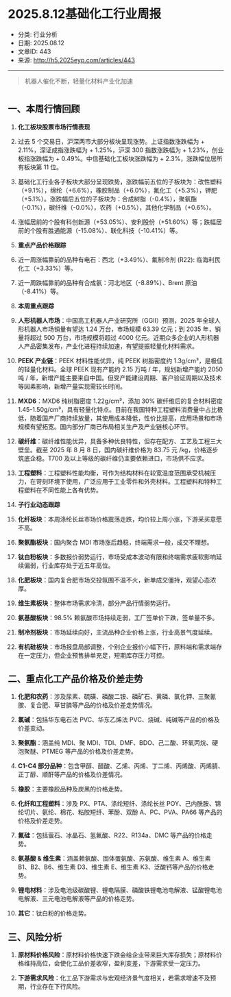 # 2025.8.12基础化工行业周报

- 分类: 行业分析
- 日期: 2025.08.12
- 文章ID: 443
- 来源: http://h5.2025eyp.com/articles/443

---

> 机器人催化不断，轻量化材料产业化加速

# 

## **一、本周行情回顾**

1. **化工板块股票市场行情表现**

1. 过去 5 个交易日，沪深两市大部分板块呈现涨势。上证指数涨跌幅为 + 2.11%，深证成指涨跌幅为 + 1.25%，沪深 300 指数涨跌幅为 + 1.23%，创业板指涨跌幅为 + 0.49%。中信基础化工板块涨跌幅为 + 2.3%，涨跌幅位居所有板块第 11 位。

2. 基础化工行业各子板块大部分呈现跌势，涨跌幅前五位的子板块为：改性塑料（+9.1%），绵纶（+6.6%），橡胶制品（+6.0%），氟化工（+5.3%），钾肥（+5.1%）。涨跌幅后五位的子板块为：合成树脂（-0.4%），聚氨酯（-0.1%），碳纤维（-0.0%），农药（+0.5%），其他化学制品（+0.6%）。

3. 涨幅居前的个股有科创新源（+53.05%）、安利股份（+51.60%）等；跌幅居前的个股有胜通能源（-15.08%）、联化科技（-10.41%）等。

2. **重点产品价格跟踪**

1. 近一周涨幅靠前的品种有电石：西北（+3.49%）、氟制冷剂 (R22): 临海利民化工（+3.33%）等。

2. 近一周跌幅靠前的品种有合成氨：河北地区（-8.89%）、Brent 原油（-8.41%）等。

3. **本周重点跟踪**

1. **人形机器人市场**：中国高工机器人产业研究所（GGII）预测，2025 年全球人形机器人市场销量有望达 1.24 万台，市场规模 63.39 亿元；到 2035 年，销量将超过 500 万台，市场规模将超过 4000 亿元。近期众多企业的人形机器人产品密集发布，产业化进程持续加速，有望提振轻量化材料需求。

2. **PEEK 产业链**：PEEK 材料性能优异，纯 PEEK 树脂密度约 1.3g/cm³，是极佳的轻量化材料。全球 PEEK 现有产能约 2.15 万吨 / 年，规划新增产能约 2050 吨 / 年，新增产能主要来自中国。但受产能建设周期、客户验证周期以及技术等因素影响，新增产量实现需较长时间。

3. **MXD6**：MXD6 纯树脂密度 1.22g/cm³，添加 30% 碳纤维后的复合材料密度 1.45-1.50g/cm³，具有轻量化特点。目前在我国特种工程塑料消费量中占比极低，随着国产厂商持续放量，其使用成本降低，性价比提高，应用场景和市场规模有望拓宽。国内部分厂商已布局相关生产及产业链核心环节。

4. **碳纤维**：碳纤维性能优异，具备多种优良特性，但存在配方、工艺及工程三大壁垒。截至 2025 年 8 月 8 日，国内碳纤维价格为 83.75 元 /kg，价格逐步筑底企稳。T700 及以上等级的碳纤维仍主要依赖进口，市场供不应求。

5. **工程塑料**：工程塑料性能均衡，可作为结构材料在较宽温度范围承受机械压力，在苛刻环境下使用，广泛应用于工业零件和外壳材料。工程塑料和特种工程塑料在不同性能上各有优势。

4. **子行业动态跟踪**

1. **化纤板块**：本周涤纶长丝市场价格震荡走跌，均价较上周小涨，下游采买意愿不高。

2. **聚氨酯板块**：国内聚合 MDI 市场涨后趋稳，终端需求一般，成交不理想。

3. **钛白粉板块**：多数报价弱势运行，市场受成本波动有限和终端需求疲软影响延续偏弱，行业库存处于近五年高位。

4. **化肥板块**：国内复合肥市场交投氛围不温不火，新单成交僵持，观望心态浓厚。

5. **维生素板块**：整体市场需求冷清，部分产品行情弱势运行。

6. **氨基酸板块**：98.5% 赖氨酸市场持续走弱，工厂签单价下跌，签单量不多。

7. **制冷剂板块**：市场延续向好，主流品种企业价格上涨，行业高景气度延续。

8. **有机硅板块**：市场报盘局部调整，个别企业报价小幅下行，原料端和需求端存在一定压力，但企业预售排单充足，短期库存压力可控。

## **二、重点化工产品价格及价差走势**

1. **化肥和农药**：涉及尿素、硫磺、磷酸二铵、磷矿石、黄磷、氯化钾、三聚氰胺、复合肥、草甘膦等产品的价格及价差走势情况。

2. **氯碱**：包括华东电石法 PVC、华东乙烯法 PVC、烧碱、纯碱等产品的价格及价差变动。

3. **聚氨酯**：涵盖纯 MDI、聚 MDI、TDI、DMF、BDO、己二酸、环氧丙烷、硬泡聚醚、PTMEG 等产品的价格及价差走势。

4. **C1-C4 部分品种**：包含甲醇、醋酸、乙烯、丙烯、丁二烯、丙烯酸、丙烯腈、正丁醇、顺酐等产品的价格及价差情况。

5. **橡胶**：主要橡胶品种及炭黑的价格走势。

6. **化纤和工程塑料**：涉及 PX、PTA、涤纶短纤、涤纶长丝 POY、己内酰胺、锦纶切片、氨纶、棉花、粘胶短纤、苯酚、双酚 A、PC、PVA、PA66 等产品的价格及价差走势。

7. **氟硅**：包括萤石、冰晶石、氢氟酸、R22、R134a、DMC 等产品的价格走势。

8. **氨基酸 & 维生素**：涵盖赖氨酸、固体蛋氨酸、苏氨酸、维生素 A、维生素 B1、B2、B6、维生素 D3、维生素 E、维生素 K3、泛酸钙等产品的价格走势。

9. **锂电材料**：涉及电池级碳酸锂、锂电隔膜、磷酸铁锂电池电解液、锰酸锂电池电解液、三元电池电解液等产品的价格走势。

10. **其它**：钛白粉的价格走势。

## **三、风险分析**

1. **原材料价格风险**：原材料价格快速下跌会给企业带来巨大库存损失；原材料价格维持高位，会使化工品价差收窄，盈利变差，下游需求受一定压力。

2. **下游需求风险**：化工品下游需求与宏观经济景气度相关，若需求增速不及预期，行业存在下行风险。

